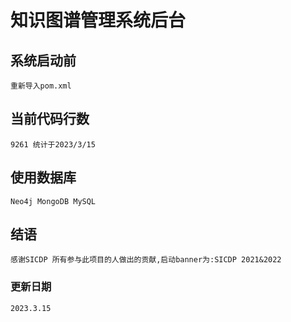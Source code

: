 # 知识图谱管理系统后台

## 系统启动前
```
重新导入pom.xml
```

## 当前代码行数
```
9261 统计于2023/3/15
```

## 使用数据库
```
Neo4j MongoDB MySQL
```
## 结语
```
感谢SICDP 所有参与此项目的人做出的贡献,启动banner为:SICDP 2021&2022
```
### 更新日期
```
2023.3.15
```
